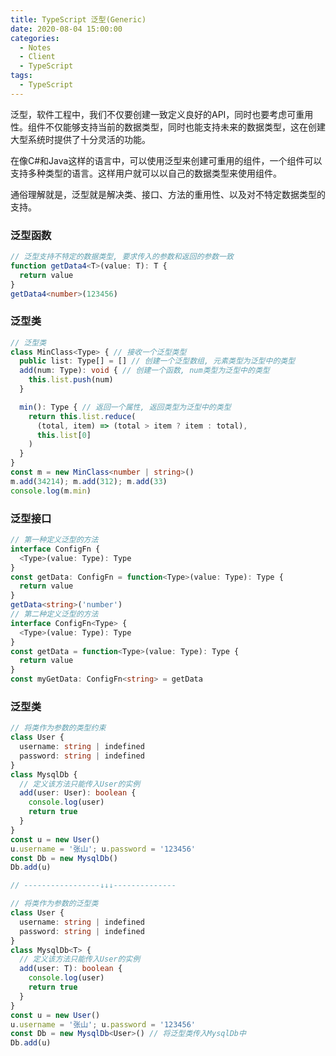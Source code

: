 ```yaml
---
title: TypeScript 泛型(Generic)
date: 2020-08-04 15:00:00
categories:
  - Notes
  - Client
  - TypeScript
tags:
  - TypeScript
---
```


泛型，软件工程中，我们不仅要创建一致定义良好的API，同时也要考虑可重用性。组件不仅能够支持当前的数据类型，同时也能支持未来的数据类型，这在创建大型系统时提供了十分灵活的功能。

在像C#和Java这样的语言中，可以使用泛型来创建可重用的组件，一个组件可以支持多种类型的语言。这样用户就可以以自己的数据类型来使用组件。

通俗理解就是，泛型就是解决类、接口、方法的重用性、以及对不特定数据类型的支持。

<!-- more -->

### 泛型函数

~~~ts
// 泛型支持不特定的数据类型, 要求传入的参数和返回的参数一致
function getData4<T>(value: T): T {
  return value
}
getData4<number>(123456)
~~~

### 泛型类

~~~ts
// 泛型类
class MinClass<Type> { // 接收一个泛型类型
  public list: Type[] = [] // 创建一个泛型数组, 元素类型为泛型中的类型
  add(num: Type): void { // 创建一个函数, num类型为泛型中的类型
    this.list.push(num)
  }

  min(): Type { // 返回一个属性, 返回类型为泛型中的类型
    return this.list.reduce(
      (total, item) => (total > item ? item : total),
      this.list[0]
    )
  }
}
const m = new MinClass<number | string>()
m.add(34214); m.add(312); m.add(33)
console.log(m.min)
~~~

### 泛型接口

~~~ts
// 第一种定义泛型的方法
interface ConfigFn {
  <Type>(value: Type): Type
}
const getData: ConfigFn = function<Type>(value: Type): Type {
  return value
}
getData<string>('number')
// 第二种定义泛型的方法
interface ConfigFn<Type> {
  <Type>(value: Type): Type
}
const getData = function<Type>(value: Type): Type {
  return value
}
const myGetData: ConfigFn<string> = getData
~~~

### 泛型类

~~~ts
// 将类作为参数的类型约束
class User {
  username: string | indefined
  password: string | indefined
}
class MysqlDb {
  // 定义该方法只能传入User的实例
  add(user: User): boolean {
    console.log(user)
    return true
  }
}
const u = new User()
u.username = '张山'; u.password = '123456'
const Db = new MysqlDb()
Db.add(u)

// -----------------↓↓↓--------------

// 将类作为参数的泛型类
class User {
  username: string | indefined
  password: string | indefined
}
class MysqlDb<T> {
  // 定义该方法只能传入User的实例
  add(user: T): boolean {
    console.log(user)
    return true
  }
}
const u = new User()
u.username = '张山'; u.password = '123456'
const Db = new MysqlDb<User>() // 将泛型类传入MysqlDb中
Db.add(u)
~~~
